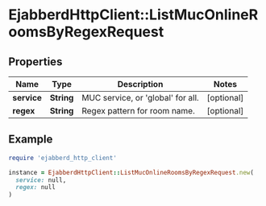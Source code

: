 # EjabberdHttpClient::ListMucOnlineRoomsByRegexRequest

## Properties

| Name | Type | Description | Notes |
| ---- | ---- | ----------- | ----- |
| **service** | **String** | MUC service, or &#39;global&#39; for all. | [optional] |
| **regex** | **String** | Regex pattern for room name. | [optional] |

## Example

```ruby
require 'ejabberd_http_client'

instance = EjabberdHttpClient::ListMucOnlineRoomsByRegexRequest.new(
  service: null,
  regex: null
)
```


